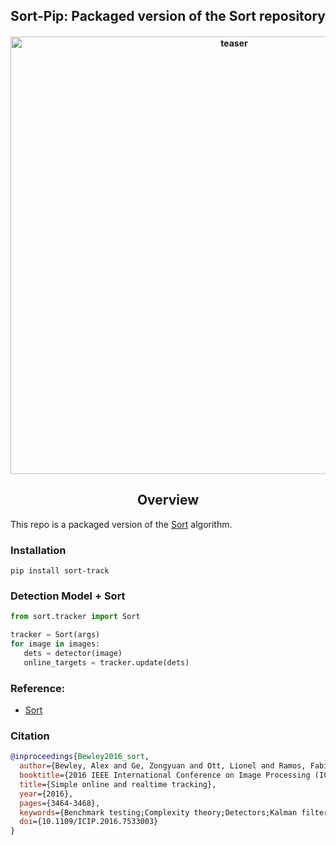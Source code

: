 <div align="center">
<h2>
  Sort-Pip: Packaged version of the Sort repository  
</h2>
<h4>
    <img width="700" alt="teaser" src="doc/paper.png">
</h4>
</div>

## <div align="center">Overview</div>

This repo is a packaged version of the [Sort](https://github.com/abewley/sort) algorithm.
### Installation
```
pip install sort-track
```

### Detection Model + Sort 
```python
from sort.tracker import Sort

tracker = Sort(args)
for image in images:
   dets = detector(image)
   online_targets = tracker.update(dets)
```
### Reference:
 - [Sort](https://github.com/abewley/sort)

### Citation
```bibtex
@inproceedings{Bewley2016_sort,
  author={Bewley, Alex and Ge, Zongyuan and Ott, Lionel and Ramos, Fabio and Upcroft, Ben},
  booktitle={2016 IEEE International Conference on Image Processing (ICIP)},
  title={Simple online and realtime tracking},
  year={2016},
  pages={3464-3468},
  keywords={Benchmark testing;Complexity theory;Detectors;Kalman filters;Target tracking;Visualization;Computer Vision;Data Association;Detection;Multiple Object Tracking},
  doi={10.1109/ICIP.2016.7533003}
}
```
